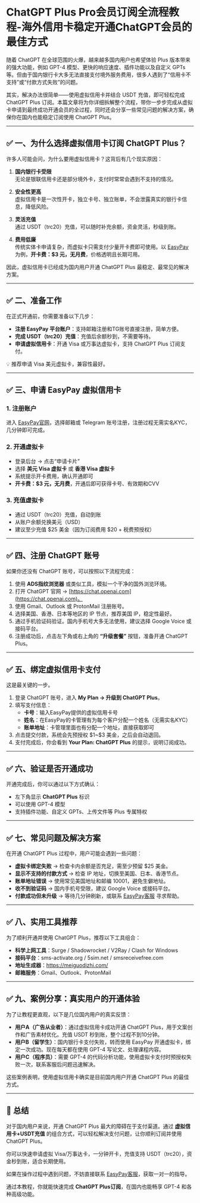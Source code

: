 # ChatGPT Plus Pro会员订阅全流程教程-海外信用卡稳定开通ChatGPT会员的最佳方式

随着 ChatGPT 在全球范围的火爆，越来越多国内用户也希望体验 Plus 版本带来的强大功能，例如 GPT-4 模型、更快的响应速度、插件功能以及自定义 GPTs 等。但由于国内银行卡大多无法直接支付境外服务费用，很多人遇到了“信用卡不支持”或“付款方式失败”的问题。  

其实，解决办法很简单——使用虚拟信用卡并结合 USDT 充值，即可轻松完成 ChatGPT Plus 订阅。本篇文章将为你详细拆解整个流程，带你一步步完成从虚拟卡申请到最终成功开通会员的全过程，同时还会分享一些常见问题的解决方案，确保你在国内也能稳定订阅使用 ChatGPT Plus。  

---

## ✅ 一、为什么选择虚拟信用卡订阅 ChatGPT Plus？  

许多人可能会问，为什么要用虚拟信用卡？这背后有几个现实原因：  

1. **国内银行卡受限**  
无论是银联信用卡还是部分境外卡，支付时常常会遇到不支持的情况。  

2. **安全性更高**  
虚拟信用卡是一次性开卡，独立卡号、独立账单，不会泄露真实的银行卡信息，降低风险。  

3. **灵活充值**  
通过 USDT（trc20）充值，可以随时补充余额，资金灵活，秒级到账。  

4. **费用低廉**  
传统实体卡申请复杂，而虚拟卡只需支付少量开卡费即可使用。以 [EasyPay](https://easy-pay.site/home) 为例，**开卡费：$3 元，无月费**，价格透明且长期可用。  

因此，虚拟信用卡已经成为国内用户开通 ChatGPT Plus 最稳定、最常见的解决方案。  

---

## ✅ 二、准备工作  

在正式开通前，你需要准备以下几步：  

- **注册 EasyPay 平台账户**：支持邮箱注册和TG账号直接注册，简单方便。  
- **完成 USDT（trc20）充值**：充值后余额秒到，不需要等待。  
- **申请虚拟信用卡**：开通 Visa 或万事达虚拟卡，支持 ChatGPT Plus 订阅支付。  

💡 推荐申请 Visa 美元虚拟卡，兼容性最好。  

---

## ✅ 三、申请 EasyPay 虚拟信用卡  

### 1. 注册账户  
进入 [EasyPay官网](https://easy-pay.site/home)，选择邮箱或 Telegram 账号注册，注册过程无需实名KYC，几分钟即可完成。  

### 2. 开通虚拟卡  
- 登录后台 → 点击“申请卡片”  
- 选择 **美元 Visa 虚拟卡** 或 **香港 Visa 虚拟卡**  
- 系统提示开卡费用，确认开通即可  
- **开卡费：$3 元，无月费**，开通后即可获得卡号、有效期和CVV  

### 3. 充值虚拟卡  
- 通过 USDT（trc20）充值，自动到账  
- 从账户余额兑换美元（USD）  
- 建议至少充值 \$25 美金（因为订阅费用 \$20 + 税费预授权）  

---

## ✅ 四、注册 ChatGPT 账号  

如果你还没有 ChatGPT 账号，可以按照以下流程完成：  

1. 使用 **ADS指纹浏览器** 或类似工具，模拟一个干净的国外浏览环境。  
2. 打开 ChatGPT 官网 → [https://chat.openai.com](https://chat.openai.com)。  
3. 使用 Gmail、Outlook 或 ProtonMail 注册账号。  
4. 选择美国、香港、日本等地区的 IP 节点，推荐美国 IP，稳定性最好。  
5. 通过手机验证码验证。国内手机号大多无法使用，建议选择 Google Voice 或接码平台。  
6. 注册成功后，点击左下角或右上角的 **“升级套餐”** 按钮，准备开通 ChatGPT Plus。  

---

## ✅ 五、绑定虚拟信用卡支付  

这是最关键的一步。  

1. 登录 ChatGPT 账号，进入 **My Plan → 升级到 ChatGPT Plus**。  
2. 填写支付信息：  
   - **卡号**：输入EasyPay提供的虚拟信用卡号  
   - **姓名**：在EasyPay的卡管理有为每个客户分配一个姓名（无需实名KYC）  
   - **账单地址**：卡管理里面也有分配一个地址，直接获取即可
3. 点击提交付款，系统会先预授权 \$1~\$3 美金，之后会自动退回。  
4. 支付完成后，你会看到 **Your Plan: ChatGPT Plus** 的提示，说明订阅成功。  

---

## ✅ 六、验证是否开通成功  

开通完成后，你可以通过以下方式确认：  

- 左下角显示 **ChatGPT Plus** 标识  
- 可以使用 GPT-4 模型  
- 支持插件功能、自定义 GPTs、上传文件等 Plus 专属特权  

---

## ✅ 七、常见问题及解决方案  

在开通 ChatGPT Plus 过程中，用户可能会遇到一些问题：  

- **虚拟卡绑定失败** → 检查卡内余额是否充足，需至少预留 \$25 美金。  
- **显示不支持的付款方式** → 检查 IP 地址，切换至美国、日本、香港节点。  
- **账单地址错误** → 使用常见美国地址和邮编 10001，避免生僻地址。  
- **收不到验证码** → 国内手机号受限，建议 Google Voice 或接码平台。  
- **付款成功但未升级** → 等待几分钟刷新，或联系 [EasyPay客服](https://t.me/easypay_u) 寻求帮助。  

---

## ✅ 八、实用工具推荐  

为了顺利开通并使用 ChatGPT Plus，推荐以下工具组合：  

- **科学上网工具**：Surge / Shadowrocket / V2Ray / Clash for Windows  
- **接码平台**：sms-activate.org / 5sim.net / smsreceivefree.com  
- **地址生成器**：https://meiguodizhi.com/  
- **邮箱服务**：Gmail、Outlook、ProtonMail  

---

## ✅ 九、案例分享：真实用户的开通体验  

为了让教程更直观，以下是几位国内用户的真实反馈：  

- **用户A（广告从业者）**：通过虚拟信用卡成功开通 ChatGPT Plus，用于文案创作和广告素材优化。充值 USDT 秒到账，整个过程不到10分钟。  
- **用户B（留学生）**：国内银行卡支付失败，转而使用 EasyPay 开通虚拟卡，绑定一次成功。现在每天都在使用 GPT-4 写论文、处理课程内容。  
- **用户C（程序员）**：需要 GPT-4 的代码分析功能，使用虚拟卡支付时预授权失败一次，联系客服后问题迅速解决。  

这些案例表明，使用虚拟信用卡确实是目前国内用户开通 ChatGPT Plus 的最佳方式。  

---

## 📌 总结  

对于国内用户来说，开通 ChatGPT Plus 最大的障碍在于支付渠道。通过 **虚拟信用卡+USDT充值** 的组合方式，可以轻松解决支付问题，让你顺利订阅并使用 ChatGPT Plus。  

你可以快速申请虚拟 Visa/万事达卡，一分钟开卡，充值支持 USDT（trc20），资金秒到账，适合长期使用。  

如果在操作过程中遇到问题，不妨直接联系 [EasyPay客服](https://t.me/easypay_u)，获取一对一的指导。  

通过本教程，你就能快速完成 **ChatGPT Plus订阅**，在国内也能畅享 GPT-4 和各种高级功能。  
